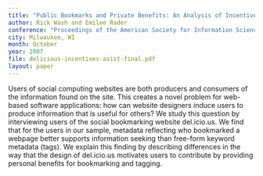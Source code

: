 ```yaml
---
title: "Public Bookmarks and Private Benefits: An Analysis of Incentives in Social Computing"
author: Rick Wash and Emilee Rader
conference: "Proceedings of the American Society for Information Science and Technology (ASIS&T) Annual Meeting"
city: Milwaukee, WI
month: October
year: 2007
file: delicious-incentives-asist-final.pdf
layout: paper
---
```


Users of social computing websites are both producers and consumers of the information found on the site. This creates a
novel problem for web-based software applications: how can website designers induce users to produce information that is
useful for others? We study this question by interviewing users of the social bookmarking website del.icio.us. We find
that for the users in our sample, metadata reflecting who bookmarked a webpage better supports information seeking than
free-form keyword metadata (tags). We explain this finding by describing differences in the way that the design of
del.icio.us motivates users to contribute by providing personal benefits for bookmarking and tagging.


